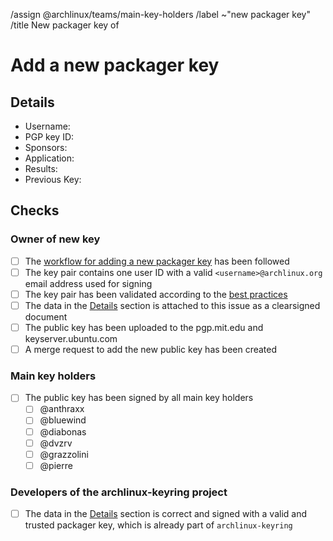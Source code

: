 <!--
This template is used when a new packager PGP public key needs to be added to
the distribution's keyring.
It is either used by the sponsor of a new packager or by an existing packager
when adding a new key for themself.

NOTE: All comment sections with a MODIFY note need to be edited. All checkboxes
in the "Checks" section labeled as "Owner of new key" need to be checked by the
owner of the new key or by a sponsor of a new packager.
-->
/assign @archlinux/teams/main-key-holders
/label ~"new packager key"
/title New packager key of <!-- MODIFY: Add new packager key holder's username -->
<!--
Please do not remove the above quick actions, which automatically label the
issue and assign relevant users.
-->

# Add a new packager key

## Details

- Username: <!-- MODIFY: Add the @-prefixed username -->
- PGP key ID: <!-- MODIFY: Add the output of `gpg --keyid-format long --list-key <MY UID> | sed -n '2p' | tr -d ' '` here -->
- Sponsors: <!-- MODIFY: Add the @-prefixed usernames of the sponsors -->
- Application: <!-- MODIFY: Add link to application, if this is the key of a new packager, else remove -->
- Results: <!-- MODIFY: Add link to results of application, if this is the key of a new packager, else remove -->
- Previous Key: <!--
  MODIFY: Add the output of `gpg --keyid-format long --list-key <MY PREVIOUS ID> | sed -n '2p' | tr -d ' '` here
  if another packager key exists already, else remove
  -->

<!--
MODIFY: Attach the above information of the details section as a clearsigned
document (see https://www.gnupg.org/gph/en/manual/x135.html) to this ticket.
If a previous (valid and trusted) packager key of the user exists, it needs to
be used for clearsigning the document.
If the key of a new packager is added, one of their sponsors needs to clearsign
the details section.

* Select the above text, copy/paste it into a file (e.g. `details.txt`).
* Make sure to sign with the root certificate of the packager key (not any of
  the subkeys!):
  `gpg --armor --default-key <fingerprint_of_root>! --clearsign details.txt`
* Upload `details.txt` as attachment to this ticket.
-->

## Checks

### Owner of new key

- [ ] The [workflow for adding a new packager
  key](https://gitlab.archlinux.org/archlinux/archlinux-keyring/-/wikis/workflows/add-a-new-packager-key)
  has been followed
- [ ] The key pair contains one user ID with a valid `<username>@archlinux.org` email address
  used for signing
- [ ] The key pair has been validated according to the [best
  practices](https://gitlab.archlinux.org/archlinux/archlinux-keyring/-/wikis/best-practices#validating-a-key-pair)
- [ ] The data in the [Details](#details) section is attached to this issue as
  a clearsigned document
- [ ] The public key has been uploaded to the pgp.mit.edu and keyserver.ubuntu.com
- [ ] A merge request to add the new public key has been created

### Main key holders

- [ ] The public key has been signed by all main key holders
  - [ ] @anthraxx
  - [ ] @bluewind
  - [ ] @diabonas
  - [ ] @dvzrv
  - [ ] @grazzolini
  - [ ] @pierre

### Developers of the archlinux-keyring project
- [ ] The data in the [Details](#details) section is correct and signed with a
  valid and trusted packager key, which is already part of `archlinux-keyring`
